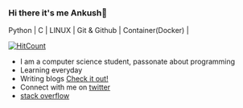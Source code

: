 ### Hi there it's me Ankush👋
Python | C | LINUX | Git & Github | Container(Docker) |

[![HitCount](http://hits.dwyl.com/AnkushSinghGandhi/AnkushSinghGandhi.svg)](http://hits.dwyl.com/AnkushSinghGandhi/AnkushSinghGandhi)

- I am a computer science student, passonate about programming
- Learning everyday
- Writing blogs [Check it out!](https://medium.com/@AnkushSinghGandhi)
- Connect with me on [twitter](https://twitter.com/tweeter_404)
- [stack overflow](https://stackoverflow.com/users/13790266/ankush-singh)
